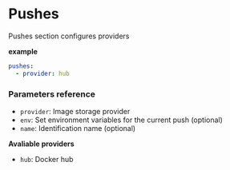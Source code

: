 # Pushes

Pushes section configures providers

**example**

```yml
pushes:
  - provider: hub
```

### Parameters reference

* `provider`: Image storage provider
* `env`: Set environment variables for the current push (optional)
* `name`: Identification name (optional)

**Avaliable providers**

* `hub`: Docker hub